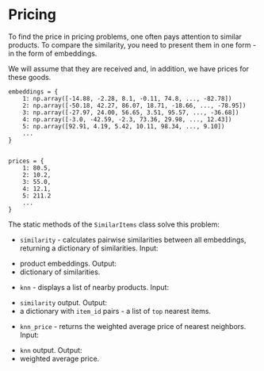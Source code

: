 # Pricing

To find the price in pricing problems, one often pays attention to similar products. To compare the similarity, you need to present them in one form - in the form of embeddings.

We will assume that they are received and, in addition, we have prices for these goods.

```
embeddings = {
    1: np.array([-14.88, -2.28, 8.1, -0.11, 74.8, ..., -82.78])
    2: np.array([-50.18, 42.27, 86.07, 18.71, -18.66, ..., -78.95])
    3: np.array([-27.97, 24.00, 56.65, 3.51, 95.57, ..., -36.68])
    4: np.array([-3.0, -42.59, -2.3, 73.36, 29.98, ..., 12.43])
    5: np.array([92.91, 4.19, 5.42, 10.11, 98.34, ..., 9.10])
    ...
}


prices = {
    1: 80.5,
    2: 10.2,
    3: 55.0,
    4: 12.1,
    5: 211.2
    ...
}
```

The static methods of the `SimilarItems` class solve this problem:
* `similarity` - calculates pairwise similarities between all embeddings, returning a dictionary of similarities.
Input:
- product embeddings.
Output:
- dictionary of similarities.
* `knn` - displays a list of nearby products.
Input:
- `similarity` output.
Output:
- a dictionary with `item_id` pairs - a list of `top` nearest items.
* `knn_price` - returns the weighted average price of nearest neighbors.
Input:
- `knn` output.
Output:
- weighted average price.
